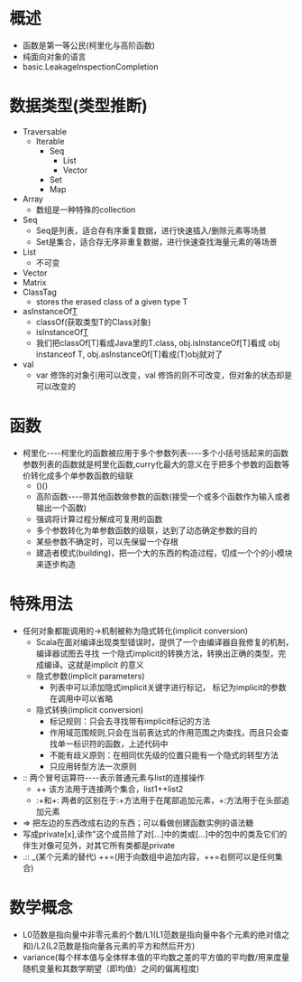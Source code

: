 # 概述
- 函数是第一等公民(柯里化与高阶函数)
- 纯面向对象的语言
- basic.LeakageInspectionCompletion
# 数据类型(类型推断)
- Traversable
    - Iterable
        - Seq
            - List
            - Vector
        - Set
        - Map
- Array
    - 数组是一种特殊的collection
- Seq
    - Seq是列表，适合存有序重复数据，进行快速插入/删除元素等场景
    - Set是集合，适合存无序非重复数据，进行快速查找海量元素的等场景
- List
    - 不可变
- Vector
- Matrix
- ClassTag
    - stores the erased class of a given type T
- asInstanceOf[T](将对象类型强制转换为T类型)
    - classOf(获取类型T的Class对象)
    - isInstanceOf[T](判断对象是否为T类型的实例)
    - 我们把classOf[T]看成Java里的T.class, obj.isInstanceOf[T]看成 obj instanceof T, obj.asInstanceOf[T]看成(T)obj就对了
- val
    - var 修饰的对象引用可以改变，val 修饰的则不可改变，但对象的状态却是可以改变的
# 函数
- 柯里化----柯里化的函数被应用于多个参数列表----多个小括号括起来的函数参数列表的函数就是柯里化函数,curry化最大的意义在于把多个参数的函数等价转化成多个单参数函数的级联
    - ()()
    - 高阶函数----带其他函数做参数的函数(接受一个或多个函数作为输入或者输出一个函数)
    - 强调将计算过程分解成可复用的函数
    - 多个参数转化为单参数函数的级联，达到了动态确定参数的目的
    - 某些参数不确定时，可以先保留一个存根
    - 建造者模式(building)，把一个大的东西的构造过程，切成一个个的小模块来逐步构造
# 特殊用法
- 任何对象都能调用的->机制被称为隐式转化(implicit conversion)
    - Scala在面对编译出现类型错误时，提供了一个由编译器自我修复的机制，编译器试图去寻找
      一个隐式implicit的转换方法，转换出正确的类型，完成编译。这就是implicit 的意义
    - 隐式参数(implicit parameters)
        - 列表中可以添加隐式implicit关键字进行标记， 标记为implicit的参数在调用中可以省略
    - 隐式转换(implicit conversion)
        - 标记规则：只会去寻找带有implicit标记的方法
        - 作用域范围规则,只会在当前表达式的作用范围之内查找，而且只会查找单一标识符的函数，上述代码中
        - 不能有歧义原则：在相同优先级的位置只能有一个隐式的转型方法
        - 只应用转型方法一次原则
- :: 两个冒号运算符----表示普通元素与list的连接操作
    - ++ 该方法用于连接两个集合，list1++list2
    - :+和+: 两者的区别在于:+方法用于在尾部追加元素，+:方法用于在头部追加元素
- =>  把左边的东西改成右边的东西；可以看做创建函数实例的语法糖
- 写成private[x],读作"这个成员除了对[…]中的类或[…]中的包中的类及它们的伴生对像可见外，对其它所有类都是private
- .:: _(某个元素的替代) ++=(用于向数组中追加内容，++=右侧可以是任何集合)
# 数学概念
- L0范数是指向量中非零元素的个数/L1(L1范数是指向量中各个元素的绝对值之和)/L2(L2范数是指向量各元素的平方和然后开方)
- variance(每个样本值与全体样本值的平均数之差的平方值的平均数/用来度量随机变量和其数学期望（即均值）之间的偏离程度)